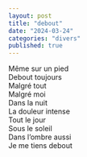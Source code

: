 ```yaml
---
layout: post
title: "debout"
date: "2024-03-24"
categories: "divers"
published: true
---
```


Même sur un pied  
Debout toujours  
Malgré tout  
Malgré moi  
Dans la nuit  
La douleur intense  
Tout le jour  
Sous le soleil  
Dans l’ombre aussi  
Je me tiens debout  
